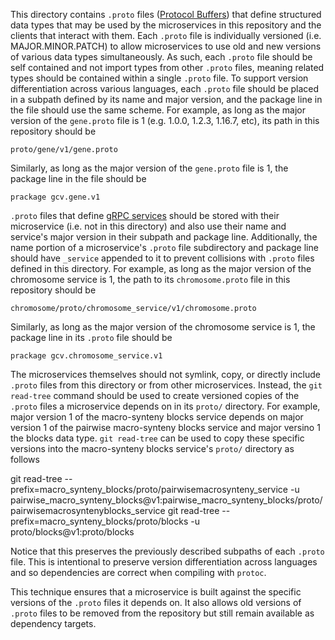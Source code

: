 This directory contains `.proto` files ([Protocol Buffers](https://developers.google.com/protocol-buffers)) that define structured data types that may be used by the microservices in this repository and the clients that interact with them.
Each `.proto` file is individually versioned (i.e. MAJOR.MINOR.PATCH) to allow microservices to use old and new versions of various data types simultaneously.
As such, each `.proto` file should be self contained and not import types from other `.proto` files, meaning related types should be contained within a single `.proto` file.
To support version differentiation across various languages, each `.proto` file should be placed in a subpath defined by its name and major version, and the package line in the file should use the same scheme.
For example, as long as the major version of the `gene.proto` file is 1 (e.g. 1.0.0, 1.2.3, 1.16.7, etc), its path in this repository should be

    proto/gene/v1/gene.proto

Similarly, as long as the major version of the `gene.proto` file is 1, the package line in the file should be

    prackage gcv.gene.v1

`.proto` files that define [gRPC services](https://grpc.io/) should be stored with their microservice (i.e. not in this directory) and also use their name and service's major version in their subpath and package line.
Additionally, the name portion of a microservice's `.proto` file subdirectory and package line should have `_service` appended to it to prevent collisions with `.proto` files defined in this directory.
For example, as long as the major version of the chromosome service is 1, the path to its `chromosome.proto` file in this repository should be

    chromosome/proto/chromosome_service/v1/chromosome.proto

Similarly, as long as the major version of the chromosome service is 1, the package line in its `.proto` file should be

    prackage gcv.chromosome_service.v1

The microservices themselves should not symlink, copy, or directly include `.proto` files from this directory or from other microservices.
Instead, the `git read-tree` command should be used to create versioned copies of the `.proto` files a microservice depends on in its `proto/` directory.
For example, major version 1 of the macro-synteny blocks service depends on major version 1 of the pairwise macro-synteny blocks service and major versino 1 the blocks data type.
`git read-tree` can be used to copy these specific versions into the macro-synteny blocks service's `proto/` directory as follows

  git read-tree --prefix=macro_synteny_blocks/proto/pairwisemacrosynteny_service -u pairwise_macro_synteny_blocks@v1:pairwise_macro_synteny_blocks/proto/pairwisemacrosyntenyblocks_service
  git read-tree --prefix=macro_synteny_blocks/proto/blocks -u proto/blocks@v1:proto/blocks 

Notice that this preserves the previously described subpaths of each `.proto` file.
This is intentional to preserve version differentiation across languages and so dependencies are correct when compiling with `protoc`.

This technique ensures that a microservice is built against the specific versions of the `.proto` files it depends on.
It also allows old versions of `.proto` files to be removed from the repository but still remain available as dependency targets.

